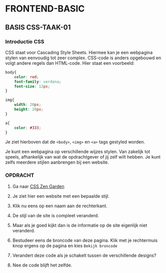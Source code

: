 # FRONTEND-BASIC

## BASIS CSS-TAAK-01

### Introductie CSS

CSS staat voor Cascading Style Sheets. Hiermee kan je een webpagina stylen van eenvoudig tot zeer complex. CSS-code is anders opgebouwd en volgt andere regels dan HTML-code. Hier staat een voorbeeld:

```CSS
body{
    color: red;
    font-family: verdana;
    font-size: 12px;
}

img{
    width: 20px;
    height: 20px;
}

a{
    color: #333;
}
```

Je ziet hierboven dat de `<body>`, `<img>` en `<a>` tags gestyled worden.

Je kunt een webpagina op verschillende wijzes stylen. Van zakelijk tot speels, afhankelijk van wat de opdrachtgever of jij zelf wilt hebben. Je kunt zelfs meerdere stijlen aanbrengen bij een website.

### OPDRACHT

1. Ga naar [CSS Zen Garden](http://www.csszengarden.com/)
2. Je ziet hier een website met een bepaalde stijl.
3. Klik nu eens op een naam aan de rechterkant.
4. De stijl van de site is compleet veranderd.
5. Maar als je goed kijkt dan is de informatie op de site eigenlijk niet veranderd.
6. Bestudeer eens de broncode van deze pagina. Klik met je rechtermuis knop ergens op de pagina en kies `Bekijk broncode`
7. Verandert deze code als je schakelt tussen de verschillende designs?

7. Nee de code blijft het zelfde. 


<!--- ------------ DIT COMMENTAAR LATEN STAAN AUB ------------
------------------ ------------------------------ ------------
------------------ eagle ref:50287415
------------------ ------------------------------ ------------
------------------ DIT COMMENTAAR LATEN STAAN AUB -------- -->